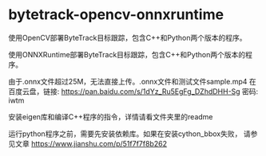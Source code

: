 # bytetrack-opencv-onnxruntime
使用OpenCV部署ByteTrack目标跟踪，包含C++和Python两个版本的程序。


使用ONNXRuntime部署ByteTrack目标跟踪，包含C++和Python两个版本的程序。

由于.onnx文件超过25M，无法直接上传。.onnx文件和测试文件sample.mp4
在百度云盘，链接: https://pan.baidu.com/s/1dYz_Ru5EgFg_DZhdDHH-Sg  密码: iwtm

安装eigen库和编译C++程序的指令，详情请看文件夹里的readme

运行python程序之前，需要先安装依赖库。如果在安装cython_bbox失败，
请参见文章 https://www.jianshu.com/p/51f7f7f8b262
